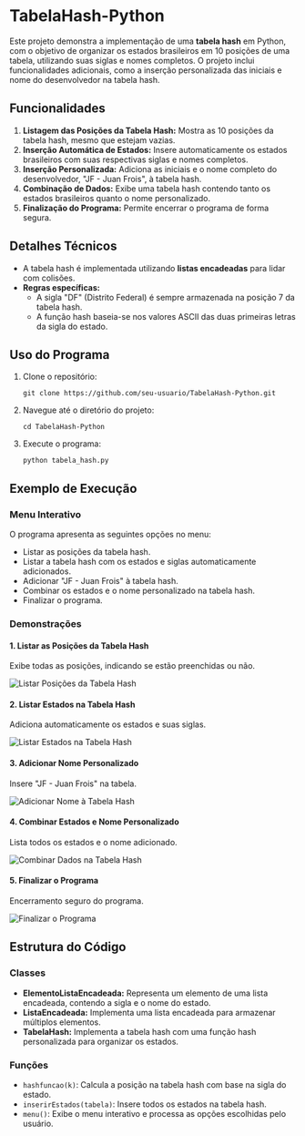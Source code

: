 
<h1>TabelaHash-Python</h1>
    <p>
        Este projeto demonstra a implementação de uma <strong>tabela hash</strong> em Python, com o objetivo de organizar os estados brasileiros em 10 posições de uma tabela, utilizando suas siglas e nomes completos. 
        O projeto inclui funcionalidades adicionais, como a inserção personalizada das iniciais e nome do desenvolvedor na tabela hash.
    </p>

  <h2>Funcionalidades</h2>
    <ol>
        <li><strong>Listagem das Posições da Tabela Hash:</strong> Mostra as 10 posições da tabela hash, mesmo que estejam vazias.</li>
        <li><strong>Inserção Automática de Estados:</strong> Insere automaticamente os estados brasileiros com suas respectivas siglas e nomes completos.</li>
        <li><strong>Inserção Personalizada:</strong> Adiciona as iniciais e o nome completo do desenvolvedor, "JF - Juan Frois", à tabela hash.</li>
        <li><strong>Combinação de Dados:</strong> Exibe uma tabela hash contendo tanto os estados brasileiros quanto o nome personalizado.</li>
        <li><strong>Finalização do Programa:</strong> Permite encerrar o programa de forma segura.</li>
    </ol>

  <h2>Detalhes Técnicos</h2>
    <ul>
        <li>A tabela hash é implementada utilizando <strong>listas encadeadas</strong> para lidar com colisões.</li>
        <li><strong>Regras específicas:</strong>
            <ul>
                <li>A sigla "DF" (Distrito Federal) é sempre armazenada na posição 7 da tabela hash.</li>
                <li>A função hash baseia-se nos valores ASCII das duas primeiras letras da sigla do estado.</li>
            </ul>
        </li>
    </ul>

  <h2>Uso do Programa</h2>
    <ol>
        <li>Clone o repositório:
            <pre><code>git clone https://github.com/seu-usuario/TabelaHash-Python.git</code></pre>
        </li>
        <li>Navegue até o diretório do projeto:
            <pre><code>cd TabelaHash-Python</code></pre>
        </li>
        <li>Execute o programa:
            <pre><code>python tabela_hash.py</code></pre>
        </li>
    </ol>

  <h2>Exemplo de Execução</h2>

  <h3>Menu Interativo</h3>
    <p>O programa apresenta as seguintes opções no menu:</p>
    <ul>
        <li>Listar as posições da tabela hash.</li>
        <li>Listar a tabela hash com os estados e siglas automaticamente adicionados.</li>
        <li>Adicionar "JF - Juan Frois" à tabela hash.</li>
        <li>Combinar os estados e o nome personalizado na tabela hash.</li>
        <li>Finalizar o programa.</li>
    </ul>

  <h3>Demonstrações</h3>
    <h4>1. Listar as Posições da Tabela Hash</h4>
    <p>Exibe todas as posições, indicando se estão preenchidas ou não.</p>
    <img src="https://github.com/user-attachments/assets/893b930e-8c8e-42be-93c2-97a662fa9984" alt="Listar Posições da Tabela Hash">

  <h4>2. Listar Estados na Tabela Hash</h4>
    <p>Adiciona automaticamente os estados e suas siglas.</p>
    <img src="https://github.com/user-attachments/assets/2fa21033-024a-4c98-aec0-2f06e3c69318" alt="Listar Estados na Tabela Hash">

  <h4>3. Adicionar Nome Personalizado</h4>
    <p>Insere "JF - Juan Frois" na tabela.</p>
    <img src="https://github.com/user-attachments/assets/d8e1766f-9b32-4dff-abbd-b7f458975c81" alt="Adicionar Nome à Tabela Hash">

  <h4>4. Combinar Estados e Nome Personalizado</h4>
    <p>Lista todos os estados e o nome adicionado.</p>
    <img src="https://github.com/user-attachments/assets/af9a21ba-9392-4aa2-8920-213dbaaa79aa" alt="Combinar Dados na Tabela Hash">

  <h4>5. Finalizar o Programa</h4>
    <p>Encerramento seguro do programa.</p>
    <img src="https://github.com/user-attachments/assets/6a0fe5a4-0de7-4382-88ba-f08f2661e55e" alt="Finalizar o Programa">

  <h2>Estrutura do Código</h2>

  <h3>Classes</h3>
    <ul>
        <li><strong>ElementoListaEncadeada:</strong> Representa um elemento de uma lista encadeada, contendo a sigla e o nome do estado.</li>
        <li><strong>ListaEncadeada:</strong> Implementa uma lista encadeada para armazenar múltiplos elementos.</li>
        <li><strong>TabelaHash:</strong> Implementa a tabela hash com uma função hash personalizada para organizar os estados.</li>
    </ul>

  <h3>Funções</h3>
    <ul>
        <li><code>hashfuncao(k)</code>: Calcula a posição na tabela hash com base na sigla do estado.</li>
        <li><code>inserirEstados(tabela)</code>: Insere todos os estados na tabela hash.</li>
        <li><code>menu()</code>: Exibe o menu interativo e processa as opções escolhidas pelo usuário.</li>
    </ul>

